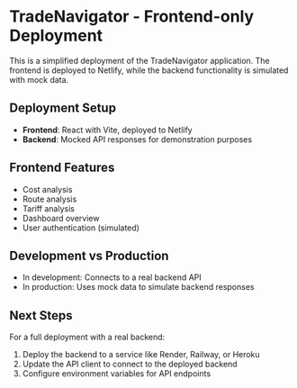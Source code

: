 # TradeNavigator - Frontend-only Deployment

This is a simplified deployment of the TradeNavigator application. The frontend is deployed to Netlify, while the backend functionality is simulated with mock data.

## Deployment Setup

- **Frontend**: React with Vite, deployed to Netlify
- **Backend**: Mocked API responses for demonstration purposes

## Frontend Features

- Cost analysis
- Route analysis
- Tariff analysis
- Dashboard overview
- User authentication (simulated)

## Development vs Production

- In development: Connects to a real backend API
- In production: Uses mock data to simulate backend responses

## Next Steps

For a full deployment with a real backend:

1. Deploy the backend to a service like Render, Railway, or Heroku
2. Update the API client to connect to the deployed backend
3. Configure environment variables for API endpoints
